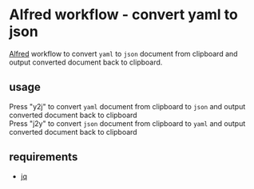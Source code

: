# Alfred workflow - convert yaml to json

[Alfred](https://www.alfredapp.com) workflow to convert `yaml` to `json` document from clipboard and output converted document back to clipboard.

## usage

Press "y2j" to convert `yaml` document from clipboard to `json` and output converted document back to clipboard  
Press "j2y" to convert `json` document from clipboard to `yaml` and output converted document back to clipboard

## requirements

- [jq](https://github.com/stedolan/jq)
